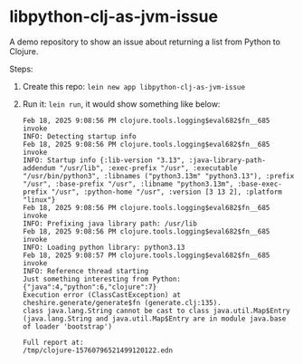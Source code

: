 # libpython-clj-as-jvm-issue

A demo repository to show an issue about returning a list from Python to Clojure.

Steps:
1. Create this repo: `lein new app libpython-clj-as-jvm-issue`
2. Run it: `lein run`, it would show something like below:

   ```
   Feb 18, 2025 9:08:56 PM clojure.tools.logging$eval682$fn__685 invoke
   INFO: Detecting startup info
   Feb 18, 2025 9:08:56 PM clojure.tools.logging$eval682$fn__685 invoke
   INFO: Startup info {:lib-version "3.13", :java-library-path-addendum "/usr/lib", :exec-prefix "/usr", :executable "/usr/bin/python3", :libnames ("python3.13m" "python3.13"), :prefix "/usr", :base-prefix "/usr", :libname "python3.13m", :base-exec-prefix "/usr", :python-home "/usr", :version [3 13 2], :platform "linux"}
   Feb 18, 2025 9:08:56 PM clojure.tools.logging$eval682$fn__685 invoke
   INFO: Prefixing java library path: /usr/lib
   Feb 18, 2025 9:08:56 PM clojure.tools.logging$eval682$fn__685 invoke
   INFO: Loading python library: python3.13
   Feb 18, 2025 9:08:57 PM clojure.tools.logging$eval682$fn__685 invoke
   INFO: Reference thread starting
   Just something interesting from Python: {"java":4,"python":6,"clojure":7}
   Execution error (ClassCastException) at cheshire.generate/generate$fn (generate.clj:135).
   class java.lang.String cannot be cast to class java.util.Map$Entry (java.lang.String and java.util.Map$Entry are in module java.base of loader 'bootstrap')
   
   Full report at:
   /tmp/clojure-15760796521499120122.edn
   ```

